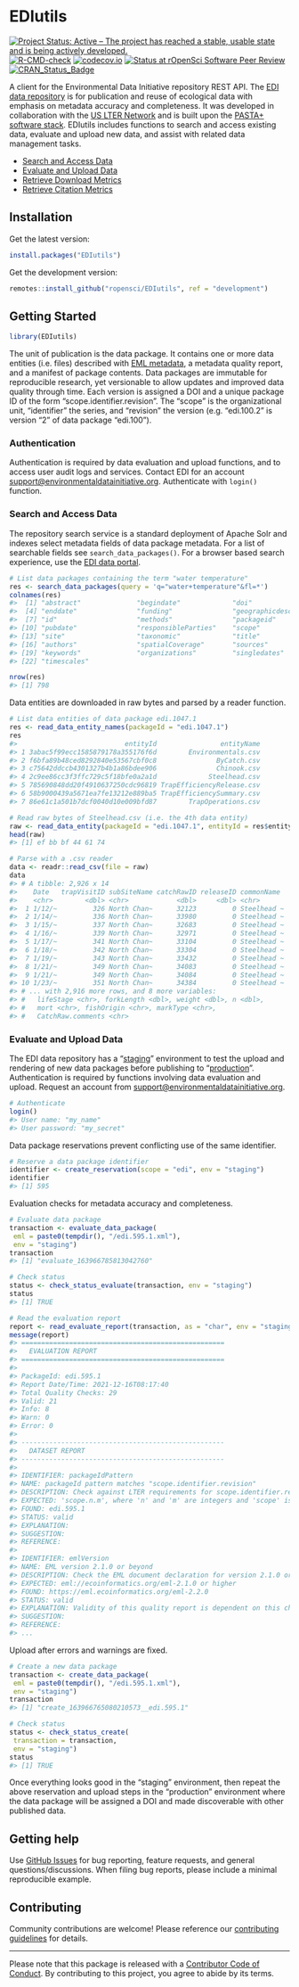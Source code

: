 
<!-- README.md is generated from README.Rmd. Please edit that file -->

# EDIutils

<!-- badges: start -->

[![Project Status: Active – The project has reached a stable, usable
state and is being actively
developed.](https://www.repostatus.org/badges/latest/active.svg)](https://www.repostatus.org/#active)
[![R-CMD-check](https://github.com/ropensci/EDIutils/workflows/R-CMD-check/badge.svg)](https://github.com/ropensci/EDIutils/actions)
[![codecov.io](https://codecov.io/gh/ropensci/EDIutils/branch/main/graph/badge.svg)](https://codecov.io/github/ropensci/EDIutils?branch=main)
[![Status at rOpenSci Software Peer
Review](https://badges.ropensci.org/498_status.svg)](https://github.com/ropensci/software-review/issues/498)
[![CRAN\_Status\_Badge](http://www.r-pkg.org/badges/version/EDIutils)](https://cran.r-project.org/package=EDIutils)
<!-- badges: end -->

A client for the Environmental Data Initiative repository REST API. The
[EDI data repository](https://portal.edirepository.org/nis/home.jsp) is
for publication and reuse of ecological data with emphasis on metadata
accuracy and completeness. It was developed in collaboration with the
[US LTER Network](https://lternet.edu/) and is built upon the [PASTA+
software
stack](https://pastaplus-core.readthedocs.io/en/latest/index.html#).
EDIutils includes functions to search and access existing data, evaluate
and upload new data, and assist with related data management tasks.

-   [Search and Access
    Data](https://docs.ropensci.org/EDIutils/articles/search_and_access.html)
-   [Evaluate and Upload
    Data](https://docs.ropensci.org/EDIutils/articles/evaluate_and_upload.html)
-   [Retrieve Download
    Metrics](https://docs.ropensci.org/EDIutils/articles/retrieve_downloads.html)
-   [Retrieve Citation
    Metrics](https://docs.ropensci.org/EDIutils/articles/retrieve_citations.html)

## Installation

Get the latest version:

``` r
install.packages("EDIutils")
```

Get the development version:

``` r
remotes::install_github("ropensci/EDIutils", ref = "development")
```

## Getting Started

``` r
library(EDIutils)
```

The unit of publication is the data package. It contains one or more
data entities (i.e. files) described with [EML
metadata](https://eml.ecoinformatics.org/), a metadata quality report,
and a manifest of package contents. Data packages are immutable for
reproducible research, yet versionable to allow updates and improved
data quality through time. Each version is assigned a DOI and a unique
package ID of the form “scope.identifier.revision”. The “scope” is the
organizational unit, “identifier” the series, and “revision” the version
(e.g. “edi.100.2” is version “2” of data package “edi.100”).

### Authentication

Authentication is required by data evaluation and upload functions, and
to access user audit logs and services. Contact EDI for an account
<support@environmentaldatainitiative.org>. Authenticate with `login()`
function.

### Search and Access Data

The repository search service is a standard deployment of Apache Solr
and indexes select metadata fields of data package metadata. For a list
of searchable fields see `search_data_packages()`. For a browser based
search experience, use the [EDI data
portal](https://portal.edirepository.org/nis/advancedSearch.jsp).

``` r
# List data packages containing the term "water temperature"
res <- search_data_packages(query = 'q="water+temperature"&fl=*')
colnames(res)
#>  [1] "abstract"              "begindate"             "doi"                  
#>  [4] "enddate"               "funding"               "geographicdescription"
#>  [7] "id"                    "methods"               "packageid"            
#> [10] "pubdate"               "responsibleParties"    "scope"                
#> [13] "site"                  "taxonomic"             "title"                
#> [16] "authors"               "spatialCoverage"       "sources"              
#> [19] "keywords"              "organizations"         "singledates"          
#> [22] "timescales"

nrow(res)
#> [1] 798
```

Data entities are downloaded in raw bytes and parsed by a reader
function.

``` r
# List data entities of data package edi.1047.1
res <- read_data_entity_names(packageId = "edi.1047.1")
res
#>                           entityId                entityName
#> 1 3abac5f99ecc1585879178a355176f6d        Environmentals.csv
#> 2 f6bfa89b48ced8292840e53567cbf0c8               ByCatch.csv
#> 3 c75642ddccb4301327b4b1a86bdee906               Chinook.csv
#> 4 2c9ee86cc3f3ffc729c5f18bfe0a2a1d             Steelhead.csv
#> 5 785690848dd20f4910637250cdc96819 TrapEfficiencyRelease.csv
#> 6 58b9000439a5671ea7fe13212e889ba5 TrapEfficiencySummary.csv
#> 7 86e61c1a501b7dcf0040d10e009bfd87        TrapOperations.csv

# Read raw bytes of Steelhead.csv (i.e. the 4th data entity)
raw <- read_data_entity(packageId = "edi.1047.1", entityId = res$entityId[4])
head(raw)
#> [1] ef bb bf 44 61 74

# Parse with a .csv reader
data <- readr::read_csv(file = raw)
data
#> # A tibble: 2,926 x 14
#>    Date   trapVisitID subSiteName catchRawID releaseID commonName 
#>    <chr>        <dbl> <chr>            <dbl>     <dbl> <chr>      
#>  1 1/12/~         326 North Chan~      32123         0 Steelhead ~
#>  2 1/14/~         336 North Chan~      33980         0 Steelhead ~
#>  3 1/15/~         337 North Chan~      32683         0 Steelhead ~
#>  4 1/16/~         339 North Chan~      32971         0 Steelhead ~
#>  5 1/17/~         341 North Chan~      33104         0 Steelhead ~
#>  6 1/18/~         342 North Chan~      33304         0 Steelhead ~
#>  7 1/19/~         343 North Chan~      33432         0 Steelhead ~
#>  8 1/21/~         349 North Chan~      34083         0 Steelhead ~
#>  9 1/21/~         349 North Chan~      34084         0 Steelhead ~
#> 10 1/23/~         351 North Chan~      34384         0 Steelhead ~
#> # ... with 2,916 more rows, and 8 more variables:
#> #   lifeStage <chr>, forkLength <dbl>, weight <dbl>, n <dbl>,
#> #   mort <chr>, fishOrigin <chr>, markType <chr>,
#> #   CatchRaw.comments <chr>
```

### Evaluate and Upload Data

The EDI data repository has a
“[staging](https://portal-s.edirepository.org/nis/home.jsp)” environment
to test the upload and rendering of new data packages before publishing
to “[production](https://portal.edirepository.org/nis/home.jsp)”.
Authentication is required by functions involving data evaluation and
upload. Request an account from
<support@environmentaldatainitiative.org>.

``` r
# Authenticate
login()
#> User name: "my_name"
#> User password: "my_secret"
```

Data package reservations prevent conflicting use of the same
identifier.

``` r
# Reserve a data package identifier
identifier <- create_reservation(scope = "edi", env = "staging")
identifier
#> [1] 595
```

Evaluation checks for metadata accuracy and completeness.

``` r
# Evaluate data package
transaction <- evaluate_data_package(
 eml = paste0(tempdir(), "/edi.595.1.xml"), 
 env = "staging")
transaction
#> [1] "evaluate_163966785813042760"

# Check status
status <- check_status_evaluate(transaction, env = "staging")
status
#> [1] TRUE

# Read the evaluation report
report <- read_evaluate_report(transaction, as = "char", env = "staging")
message(report)
#> ===================================================
#>   EVALUATION REPORT
#> ===================================================
#>   
#> PackageId: edi.595.1
#> Report Date/Time: 2021-12-16T08:17:40
#> Total Quality Checks: 29
#> Valid: 21
#> Info: 8
#> Warn: 0
#> Error: 0
#> 
#> ---------------------------------------------------
#>   DATASET REPORT
#> ---------------------------------------------------
#>   
#> IDENTIFIER: packageIdPattern
#> NAME: packageId pattern matches "scope.identifier.revision"
#> DESCRIPTION: Check against LTER requirements for scope.identifier.revision
#> EXPECTED: 'scope.n.m', where 'n' and 'm' are integers and 'scope' is one ...
#> FOUND: edi.595.1
#> STATUS: valid
#> EXPLANATION: 
#> SUGGESTION: 
#> REFERENCE: 
#> 
#> IDENTIFIER: emlVersion
#> NAME: EML version 2.1.0 or beyond
#> DESCRIPTION: Check the EML document declaration for version 2.1.0 or higher
#> EXPECTED: eml://ecoinformatics.org/eml-2.1.0 or higher
#> FOUND: https://eml.ecoinformatics.org/eml-2.2.0
#> STATUS: valid
#> EXPLANATION: Validity of this quality report is dependent on this check ...
#> SUGGESTION: 
#> REFERENCE: 
#> ...
```

Upload after errors and warnings are fixed.

``` r
# Create a new data package
transaction <- create_data_package(
 eml = paste0(tempdir(), "/edi.595.1.xml"), 
 env = "staging")
transaction
#> [1] "create_163966765080210573__edi.595.1"

# Check status
status <- check_status_create(
 transaction = transaction, 
 env = "staging")
status
#> [1] TRUE
```

Once everything looks good in the “staging” environment, then repeat the
above reservation and upload steps in the “production” environment where
the data package will be assigned a DOI and made discoverable with other
published data.

## Getting help

Use [GitHub Issues](https://github.com/ropensci/EDIutils/issues) for bug
reporting, feature requests, and general questions/discussions. When
filing bug reports, please include a minimal reproducible example.

## Contributing

Community contributions are welcome! Please reference our [contributing
guidelines](https://github.com/ropensci/EDIutils/blob/master/CONTRIBUTING.md)
for details.

------------------------------------------------------------------------

Please note that this package is released with a [Contributor Code of
Conduct](https://ropensci.org/code-of-conduct/). By contributing to this
project, you agree to abide by its terms.
